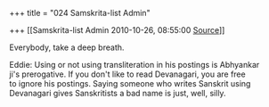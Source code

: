 +++
title = "024 Samskrita-list Admin"

+++
[[Samskrita-list Admin	2010-10-26, 08:55:00 [Source](https://groups.google.com/g/samskrita/c/foDAE7fQS9A)]]



Everybody, take a deep breath.  
  
Eddie: Using or not using transliteration in his postings is Abhyankar  
ji's prerogative. If you don't like to read Devanagari, you are free  
to ignore his postings. Saying someone who writes Sanskrit using  
Devanagari gives Sanskritists a bad name is just, well, silly.  
  

